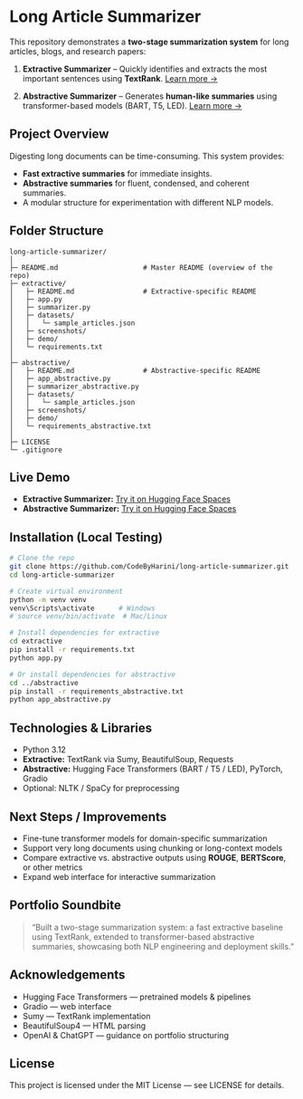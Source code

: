 # Long Article Summarizer

This repository demonstrates a **two-stage summarization system** for long articles, blogs, and research papers:

1. **Extractive Summarizer** – Quickly identifies and extracts the most important sentences using **TextRank**.
   [Learn more →](extractive/README.md)

2. **Abstractive Summarizer** – Generates **human-like summaries** using transformer-based models (BART, T5, LED).
   [Learn more →](abstractive/README.md)


## Project Overview

Digesting long documents can be time-consuming. This system provides:

* **Fast extractive summaries** for immediate insights.
* **Abstractive summaries** for fluent, condensed, and coherent summaries.
* A modular structure for experimentation with different NLP models.



## Folder Structure

```
long-article-summarizer/
│
├─ README.md                     # Master README (overview of the repo)
├─ extractive/
│   ├─ README.md                 # Extractive-specific README
│   ├─ app.py
│   ├─ summarizer.py
│   ├─ datasets/
│   │   └─ sample_articles.json
│   ├─ screenshots/
│   ├─ demo/
│   └─ requirements.txt
│
├─ abstractive/
│   ├─ README.md                 # Abstractive-specific README
│   ├─ app_abstractive.py
│   ├─ summarizer_abstractive.py
│   ├─ datasets/
│   │   └─ sample_articles.json
│   ├─ screenshots/
│   ├─ demo/
│   └─ requirements_abstractive.txt
│
├─ LICENSE
└─ .gitignore
```

## Live Demo

* **Extractive Summarizer:** [Try it on Hugging Face Spaces](#)
* **Abstractive Summarizer:** [Try it on Hugging Face Spaces](#)


## Installation (Local Testing)

```bash
# Clone the repo
git clone https://github.com/CodeByHarini/long-article-summarizer.git
cd long-article-summarizer

# Create virtual environment
python -m venv venv
venv\Scripts\activate      # Windows
# source venv/bin/activate  # Mac/Linux

# Install dependencies for extractive
cd extractive
pip install -r requirements.txt
python app.py

# Or install dependencies for abstractive
cd ../abstractive
pip install -r requirements_abstractive.txt
python app_abstractive.py
```

## Technologies & Libraries

* Python 3.12
* **Extractive:** TextRank via Sumy, BeautifulSoup, Requests
* **Abstractive:** Hugging Face Transformers (BART / T5 / LED), PyTorch, Gradio
* Optional: NLTK / SpaCy for preprocessing


## Next Steps / Improvements

* Fine-tune transformer models for domain-specific summarization
* Support very long documents using chunking or long-context models
* Compare extractive vs. abstractive outputs using **ROUGE**, **BERTScore**, or other metrics
* Expand web interface for interactive summarization


## Portfolio Soundbite

> “Built a two-stage summarization system: a fast extractive baseline using TextRank, extended to transformer-based abstractive summaries, showcasing both NLP engineering and deployment skills.”


## Acknowledgements

* Hugging Face Transformers — pretrained models & pipelines
* Gradio — web interface
* Sumy — TextRank implementation
* BeautifulSoup4 — HTML parsing
* OpenAI & ChatGPT — guidance on portfolio structuring


## License

This project is licensed under the MIT License — see LICENSE for details.

